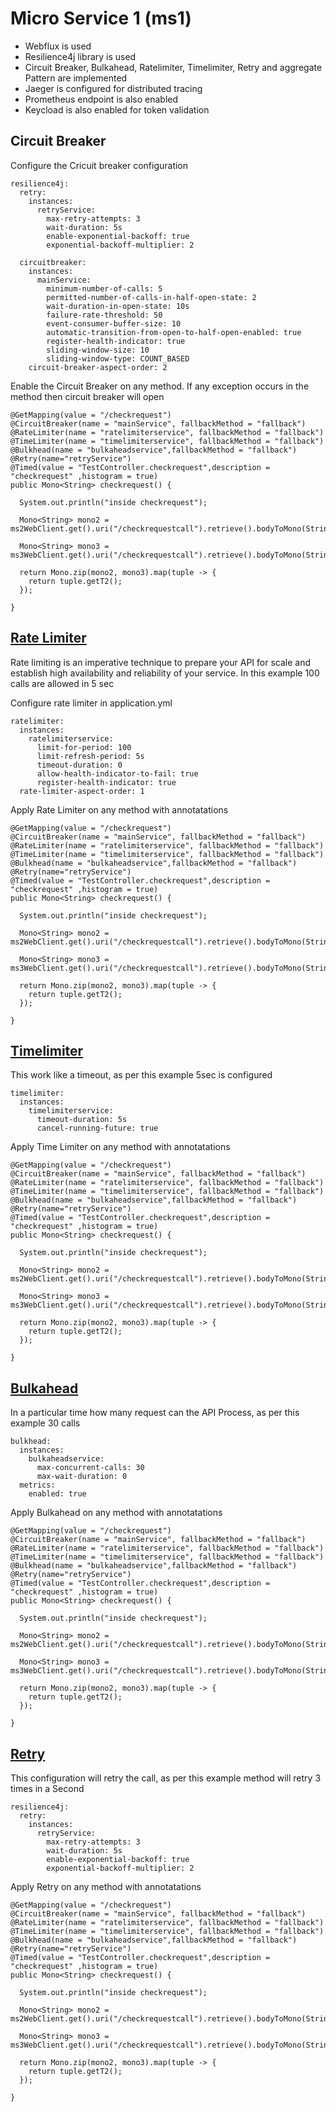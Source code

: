 # Micro Service 1 (ms1)

* Webflux is used
* Resilience4j library is used
* Circuit Breaker, Bulkahead, Ratelimiter, Timelimiter, Retry and aggregate Pattern are implemented
* Jaeger is configured for distributed tracing
* Prometheus endpoint is also enabled
* Keycload is also enabled for token validation

## Circuit Breaker

Configure the Cricuit breaker configuration
```
resilience4j:
  retry:
    instances:
      retryService:
        max-retry-attempts: 3
        wait-duration: 5s
        enable-exponential-backoff: true
        exponential-backoff-multiplier: 2
        
  circuitbreaker:
    instances:
      mainService:
        minimum-number-of-calls: 5
        permitted-number-of-calls-in-half-open-state: 2
        wait-duration-in-open-state: 10s
        failure-rate-threshold: 50
        event-consumer-buffer-size: 10
        automatic-transition-from-open-to-half-open-enabled: true
        register-health-indicator: true
        sliding-window-size: 10
        sliding-window-type: COUNT_BASED
    circuit-breaker-aspect-order: 2
```


Enable the Circuit Breaker on any method. If any exception occurs in the method then circuit breaker will open
```
@GetMapping(value = "/checkrequest")
@CircuitBreaker(name = "mainService", fallbackMethod = "fallback")
@RateLimiter(name = "ratelimiterservice", fallbackMethod = "fallback")
@TimeLimiter(name = "timelimiterservice", fallbackMethod = "fallback")
@Bulkhead(name = "bulkaheadservice",fallbackMethod = "fallback")
@Retry(name="retryService")
@Timed(value = "TestController.checkrequest",description = "checkrequest" ,histogram = true)
public Mono<String> checkrequest() {

  System.out.println("inside checkrequest");

  Mono<String> mono2 = ms2WebClient.get().uri("/checkrequestcall").retrieve().bodyToMono(String.class);

  Mono<String> mono3 = ms3WebClient.get().uri("/checkrequestcall").retrieve().bodyToMono(String.class);

  return Mono.zip(mono2, mono3).map(tuple -> {
    return tuple.getT2();
  });

}
```

## [Rate Limiter](https://resilience4j.readme.io/docs/ratelimiter)

Rate limiting is an imperative technique to prepare your API for scale and establish high availability and reliability of your service. In this example 100 calls are allowed in 5 sec

Configure rate limiter in application.yml

```
ratelimiter:
  instances:
    ratelimiterservice:
      limit-for-period: 100
      limit-refresh-period: 5s
      timeout-duration: 0
      allow-health-indicator-to-fail: true
      register-health-indicator: true        
  rate-limiter-aspect-order: 1
```

Apply Rate Limiter on any method with annotatations
```
@GetMapping(value = "/checkrequest")
@CircuitBreaker(name = "mainService", fallbackMethod = "fallback")
@RateLimiter(name = "ratelimiterservice", fallbackMethod = "fallback")
@TimeLimiter(name = "timelimiterservice", fallbackMethod = "fallback")
@Bulkhead(name = "bulkaheadservice",fallbackMethod = "fallback")
@Retry(name="retryService")
@Timed(value = "TestController.checkrequest",description = "checkrequest" ,histogram = true)
public Mono<String> checkrequest() {

  System.out.println("inside checkrequest");

  Mono<String> mono2 = ms2WebClient.get().uri("/checkrequestcall").retrieve().bodyToMono(String.class);

  Mono<String> mono3 = ms3WebClient.get().uri("/checkrequestcall").retrieve().bodyToMono(String.class);

  return Mono.zip(mono2, mono3).map(tuple -> {
    return tuple.getT2();
  });

}
```

## [Timelimiter](https://resilience4j.readme.io/docs/timeout)

This work like a timeout, as per this example 5sec is configured

```
timelimiter:
  instances:
    timelimiterservice:
      timeout-duration: 5s
      cancel-running-future: true 
```
Apply Time Limiter on any method with annotatations
```
@GetMapping(value = "/checkrequest")
@CircuitBreaker(name = "mainService", fallbackMethod = "fallback")
@RateLimiter(name = "ratelimiterservice", fallbackMethod = "fallback")
@TimeLimiter(name = "timelimiterservice", fallbackMethod = "fallback")
@Bulkhead(name = "bulkaheadservice",fallbackMethod = "fallback")
@Retry(name="retryService")
@Timed(value = "TestController.checkrequest",description = "checkrequest" ,histogram = true)
public Mono<String> checkrequest() {

  System.out.println("inside checkrequest");

  Mono<String> mono2 = ms2WebClient.get().uri("/checkrequestcall").retrieve().bodyToMono(String.class);

  Mono<String> mono3 = ms3WebClient.get().uri("/checkrequestcall").retrieve().bodyToMono(String.class);

  return Mono.zip(mono2, mono3).map(tuple -> {
    return tuple.getT2();
  });

}
```

## [Bulkahead](https://resilience4j.readme.io/docs/bulkhead)

In a particular time how many request can the API Process, as per this example 30 calls
```
bulkhead:
  instances:
    bulkaheadservice:
      max-concurrent-calls: 30
      max-wait-duration: 0    
  metrics:
    enabled: true
```
Apply Bulkahead on any method with annotatations
```
@GetMapping(value = "/checkrequest")
@CircuitBreaker(name = "mainService", fallbackMethod = "fallback")
@RateLimiter(name = "ratelimiterservice", fallbackMethod = "fallback")
@TimeLimiter(name = "timelimiterservice", fallbackMethod = "fallback")
@Bulkhead(name = "bulkaheadservice",fallbackMethod = "fallback")
@Retry(name="retryService")
@Timed(value = "TestController.checkrequest",description = "checkrequest" ,histogram = true)
public Mono<String> checkrequest() {

  System.out.println("inside checkrequest");

  Mono<String> mono2 = ms2WebClient.get().uri("/checkrequestcall").retrieve().bodyToMono(String.class);

  Mono<String> mono3 = ms3WebClient.get().uri("/checkrequestcall").retrieve().bodyToMono(String.class);

  return Mono.zip(mono2, mono3).map(tuple -> {
    return tuple.getT2();
  });

}
```

## [Retry](https://resilience4j.readme.io/docs/retry)

This configuration will retry the call, as per this example method will retry 3 times in a Second
```
resilience4j:
  retry:
    instances:
      retryService:
        max-retry-attempts: 3
        wait-duration: 5s
        enable-exponential-backoff: true
        exponential-backoff-multiplier: 2
```

Apply Retry on any method with annotatations
```
@GetMapping(value = "/checkrequest")
@CircuitBreaker(name = "mainService", fallbackMethod = "fallback")
@RateLimiter(name = "ratelimiterservice", fallbackMethod = "fallback")
@TimeLimiter(name = "timelimiterservice", fallbackMethod = "fallback")
@Bulkhead(name = "bulkaheadservice",fallbackMethod = "fallback")
@Retry(name="retryService")
@Timed(value = "TestController.checkrequest",description = "checkrequest" ,histogram = true)
public Mono<String> checkrequest() {

  System.out.println("inside checkrequest");

  Mono<String> mono2 = ms2WebClient.get().uri("/checkrequestcall").retrieve().bodyToMono(String.class);

  Mono<String> mono3 = ms3WebClient.get().uri("/checkrequestcall").retrieve().bodyToMono(String.class);

  return Mono.zip(mono2, mono3).map(tuple -> {
    return tuple.getT2();
  });

}
```
